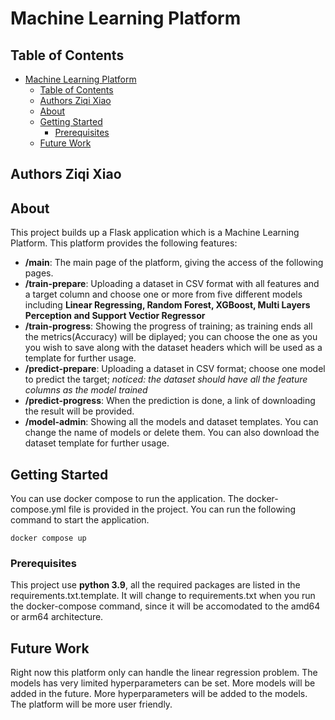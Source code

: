 # Machine Learning Platform

## Table of Contents


- [Machine Learning Platform](#machine-learning-platform)
  - [Table of Contents](#table-of-contents)
  - [Authors Ziqi Xiao](#authors-ziqi-xiao)
  - [About ](#about-)
  - [Getting Started ](#getting-started-)
    - [Prerequisites](#prerequisites)
  - [Future Work](#future-work)

## Authors <a name = "authors">Ziqi Xiao</a>

## About <a name = "about"></a>

This project builds up a Flask application which is a Machine Learning Platform. This platform provides the following features:
- **/main**: The main page of the platform, giving the access of the following pages.
- **/train-prepare**: Uploading a dataset in CSV format with all features and a target column and choose one or more from five different models including **Linear Regressing, Random Forest, XGBoost, Multi Layers Perception and Support Vectior Regressor**
- **/train-progress**: Showing the progress of training; as training ends all the metrics(Accuracy) will be diplayed; you can choose the one as you you wish to save along with the dataset headers which will be used as a template for further usage.
- **/predict-prepare**: Uploading a dataset in CSV format; choose one model to predict the target;  *noticed: the dataset should have all the feature columns as the model trained*
- **/predict-progress**: When the prediction is done, a link of downloading the result will be provided.
- **/model-admin**: Showing all the models and dataset templates. You can change the name of models or delete them. You can also download the dataset template for further usage.

## Getting Started <a name = "getting_started"></a>

You can use docker compose to run the application. The docker-compose.yml file is provided in the project. You can run the following command to start the application.

```
docker compose up
```

### Prerequisites

This project use **python 3.9**, all the required packages are listed in the requirements.txt.template. It will change to requirements.txt when you run the docker-compose command, since it will be accomodated to the amd64 or arm64 architecture.

## Future Work
Right now this platform only can handle the linear regression problem. The models has very limited hyperparameters can be set.
More models will be added in the future. More hyperparameters will be added to the models. The platform will be more user friendly.
